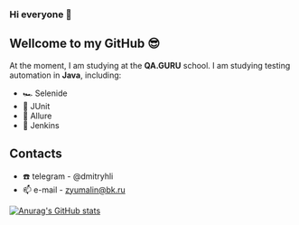 ### Hi everyone 👋
## Wellcome to my GitHub 😎

At the moment, I am studying at the **QA.GURU** school. I am studying testing automation in **Java**, including:
* 🏎️ Selenide
* 🦾  JUnit
* 📔 Allure
* 🔁 Jenkins

## Contacts
* ☎️ telegram - @dmitryhli
* 📫  e-mail - zyumalin@bk.ru

[![Anurag's GitHub stats](https://github-readme-stats.vercel.app/api?username=dzyumalin&show_icons=true&&theme=highcontrast)](https://github.com/dzyumalin)

<!--
**dzyumalin/dzyumalin** is a ✨ _special_ ✨ repository because its `README.md` (this file) appears on your GitHub profile.

Here are some ideas to get you started:

- 🔭 I’m currently working on ...
- 🌱 I’m currently learning ...
- 👯 I’m looking to collaborate on ...
- 🤔 I’m looking for help with ...
- 💬 Ask me about ...
- 📫 How to reach me: ...
- 😄 Pronouns: ...
- ⚡ Fun fact: ...
-->

